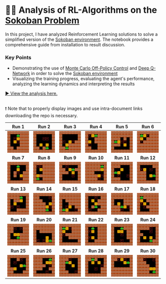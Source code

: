 # 🤖🧠 Analysis of RL-Algorithms on the [Sokoban Problem](https://github.com/mpSchrader/gym-sokoban)

In this project, I have analyzed Reinforcement Learning solutions to solve a simplified version of the [Sokoban environment](https://github.com/mpSchrader/gym-sokoban). The notebook provides a comprehensive guide from installation to result discussion.


### Key Points
- Demonstrating the use of [Monte Carlo Off-Policy Control](http://incompleteideas.net/book/ebook/node56.html) and [Deep Q-Network](https://arxiv.org/abs/1312.5602) in order to solve the [Sokoban environment](https://github.com/mpSchrader/gym-sokoban)
- Visualizing the training progress, evaluating the agent's performance, analyzing the learning dynamics and interpreting the results

[▶ View the analysis here.](https://github.com/schefflaa/Sokoban-RL/blob/main/main.ipynb)
</br>
</br>

❗ Note that to properly display images and use intra-document links downloading the repo is necessary.


| Run 1 | Run 2 | Run 3 | Run 4 | Run 5 | Run 6 |
| :---: | :---: | :---: | :---: | :---: | :---: |
| ![Run 1](./data/logs/DQN_experiments/small_30_avg_5k_eps/DQN_1/video.gif?raw=true) | ![Run 2](./data/logs/DQN_experiments/small_30_avg_5k_eps/DQN_2/video.gif?raw=true) | ![Run 3](./data/logs/DQN_experiments/small_30_avg_5k_eps/DQN_3/video.gif?raw=true) | ![Run 4](./data/logs/DQN_experiments/small_30_avg_5k_eps/DQN_4/video.gif?raw=true) | ![Run 5](./data/logs/DQN_experiments/small_30_avg_5k_eps/DQN_5/video.gif?raw=true)| ![Run 6](./data/logs/DQN_experiments/small_30_avg_5k_eps/DQN_6/video.gif?raw=true) |
| **Run 7** | **Run 8** | **Run 9** | **Run 10** | **Run 11** | **Run 12** |
| ![Run 7](./data/logs/DQN_experiments/small_30_avg_5k_eps/DQN_7/video.gif?raw=true) | ![Run 8](./data/logs/DQN_experiments/small_30_avg_5k_eps/DQN_8/video.gif?raw=true) | ![Run 9](./data/logs/DQN_experiments/small_30_avg_5k_eps/DQN_9/video.gif?raw=true) | ![Run 10](./data/logs/DQN_experiments/small_30_avg_5k_eps/DQN_10/video.gif?raw=true) | ![Run 11](./data/logs/DQN_experiments/small_30_avg_5k_eps/DQN_11/video.gif?raw=true) | ![Run 12](./data/logs/DQN_experiments/small_30_avg_5k_eps/DQN_12/video.gif?raw=true) |
| **Run 13** | **Run 14** | **Run 15** | **Run 16** | **Run 17** | **Run 18** |
| ![Run 13](./data/logs/DQN_experiments/small_30_avg_5k_eps/DQN_13/video.gif?raw=true) | ![Run 14](./data/logs/DQN_experiments/small_30_avg_5k_eps/DQN_14/video.gif?raw=true) | ![Run 15](./data/logs/DQN_experiments/small_30_avg_5k_eps/DQN_15/video.gif?raw=true) | ![Run 16](./data/logs/DQN_experiments/small_30_avg_5k_eps/DQN_16/video.gif?raw=true) | ![Run 17](./data/logs/DQN_experiments/small_30_avg_5k_eps/DQN_17/video.gif?raw=true) | ![Run 18](./data/logs/DQN_experiments/small_30_avg_5k_eps/DQN_18/video.gif?raw=true) |
| **Run 19** | **Run 20** | **Run 21** | **Run 22** | **Run 23** | **Run 24** |
| ![Run 19](./data/logs/DQN_experiments/small_30_avg_5k_eps/DQN_19/video.gif?raw=true) | ![Run 20](./data/logs/DQN_experiments/small_30_avg_5k_eps/DQN_20/video.gif?raw=true) | ![Run 21](./data/logs/DQN_experiments/small_30_avg_5k_eps/DQN_21/video.gif?raw=true) | ![Run 22](./data/logs/DQN_experiments/small_30_avg_5k_eps/DQN_22/video.gif?raw=true) | ![Run 23](./data/logs/DQN_experiments/small_30_avg_5k_eps/DQN_23/video.gif?raw=true) | ![Run 24](./data/logs/DQN_experiments/small_30_avg_5k_eps/DQN_24/video.gif?raw=true) |
| **Run 25** | **Run 26** | **Run 27** | **Run 28** | **Run 29** | **Run 30** |
| ![Run 25](./data/logs/DQN_experiments/small_30_avg_5k_eps/DQN_25/video.gif?raw=true) | ![Run 26](./data/logs/DQN_experiments/small_30_avg_5k_eps/DQN_26/video.gif?raw=true) | ![Run 27](./data/logs/DQN_experiments/small_30_avg_5k_eps/DQN_27/video.gif?raw=true) | ![Run 28](./data/logs/DQN_experiments/small_30_avg_5k_eps/DQN_28/video.gif?raw=true) | ![Run 29](./data/logs/DQN_experiments/small_30_avg_5k_eps/DQN_29/video.gif?raw=true) | ![Run 30](./data/logs/DQN_experiments/small_30_avg_5k_eps/DQN_30/video.gif?raw=true) |


